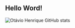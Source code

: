 ## Hello Word!



![Otávio Henrique GitHub stats](https://github-readme-stats.vercel.app/api?username=OtavioHenriqueSO&show=reviews,discussions_started,discussions_answered,prs_merged,prs_merged_percentage)
